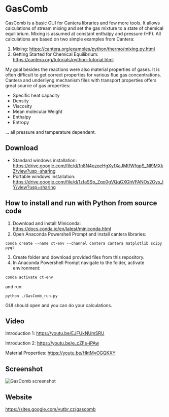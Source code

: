 ﻿
# GasComb
GasComb is a basic GUI for Cantera libraries and few more tools. It allows calculations of stream mixing and set the gas mixture to a state of chemical equilibrium. Mixing is assumed at constant enthalpy and pressure (HP).
All calculations are based on two simple examples from Cantera:
1) Mixing: https://cantera.org/examples/python/thermo/mixing.py.html
2) Getting Started for Chemical Equilibrium: https://cantera.org/tutorials/python-tutorial.html

My goal besides the reactions were also material properties of gases. It is often difficult to get correct properties for various flue gas concentrations. Cantera and underliyng mechanism files with transport properties offers great source of gas properties:
- Specific heat capacity
- Density
- Viscosity
- Mean molecular Weight
- Enthalpy
- Entropy

... all pressure and temperature dependent.

## Download
- Standard windows installation: https://drive.google.com/file/d/1n8N4ozoeHgXyfXaJMtfWfqpS_Nl9MXkZ/view?usp=sharing
- Portable windows installation: https://drive.google.com/file/d/1zfaSSp_Zqo0gVQqGXGhVFANOs2Gys_lY/view?usp=sharing

## How to install and run with Python from source code
1) Download and install Miniconda: https://docs.conda.io/en/latest/miniconda.html 
2) Open Anaconda Powershell Prompt and install cantera libraries: 

```conda create --name ct-env --channel cantera cantera matplotlib scipy pyqt```

3) Create folder and download provided files from this repository.
4) In Anaconda Powershell Prompt navigate to the folder, activate environment: 

```conda activate ct-env```

and run: 

```python ./GasComb_run.py```
        
GUI should open and you can do your calculations.

## Video
Introduction 1: https://youtu.be/EJFUkNUmSRU

Introduction 2: https://youtu.be/e_cZFs-iPAw

Material Properties: https://youtu.be/HktMvOGQKXY

## Screenshot

![GasComb screenshot](/help/images/GasComb_example1.PNG)

## Website

https://sites.google.com/vutbr.cz/gascomb
